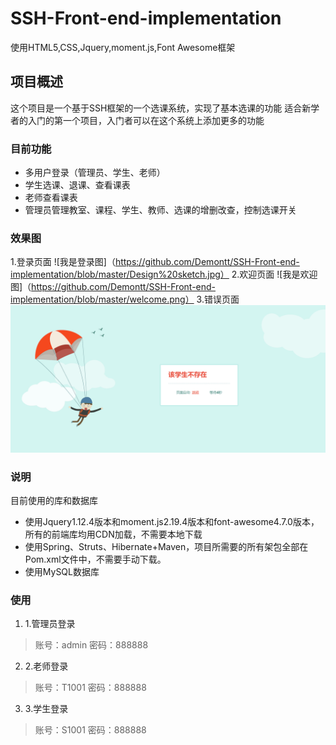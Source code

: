# SSH-Front-end-implementation
使用HTML5,CSS,Jquery,moment.js,Font Awesome框架

## 项目概述 ## 
这个项目是一个基于SSH框架的一个选课系统，实现了基本选课的功能
适合新学者的入门的第一个项目，入门者可以在这个系统上添加更多的功能

### 目前功能 ###
+ 多用户登录（管理员、学生、老师）
+ 学生选课、退课、查看课表
+ 老师查看课表
+ 管理员管理教室、课程、学生、教师、选课的增删改查，控制选课开关

### 效果图 ###
1.登录页面
![我是登录图]（https://github.com/Demontt/SSH-Front-end-implementation/blob/master/Design%20sketch.jpg）
2.欢迎页面
![我是欢迎图]（https://github.com/Demontt/SSH-Front-end-implementation/blob/master/welcome.png）
3.错误页面
![我是错误图](https://github.com/Demontt/SSH-Front-end-implementation/blob/master/404.png)

### 说明 ###
目前使用的库和数据库
+ 使用Jquery1.12.4版本和moment.js2.19.4版本和font-awesome4.7.0版本，所有的前端库均用CDN加载，不需要本地下载
+ 使用Spring、Struts、Hibernate+Maven，项目所需要的所有架包全部在Pom.xml文件中，不需要手动下载。
+ 使用MySQL数据库

### 使用 ###
1. 1.管理员登录
> 账号：admin
> 密码：888888

2. 2.老师登录
> 账号：T1001
> 密码：888888

3. 3.学生登录
> 账号：S1001
> 密码：888888
